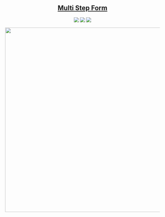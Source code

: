 <section align="center">
<h1><a href="https://iamdennshi.github.io/multi-step-form/">Multi Step Form</a></h1>
<p><a href="https://react.dev/"><img src="https://img.shields.io/badge/React-php.svg?style=flat-square&logo=react&logoColor=61DAFB&color=333&longCache=true"/><a href="https://tailwindcss.com/"></a> <a href="https://tailwindcss.com/"><img src="https://img.shields.io/badge/Tailwind%20CSS-php.svg?style=flat-square&logo=tailwindcss&logoColor=06B6D4&color=333&longCache=true"/></a> <a href="https://react-hook-form.com/"><img src="https://img.shields.io/badge/React%20Hook%20Form-php.svg?style=flat-square&logo=reacthookform&logoColor=EC5990&color=333&longCache=true"/></a></p>
<img style="width:600px;" src="https://github.com/iamdennshi/multi-step-form/assets/89966869/22779cfa-f159-4a51-a733-7608d23b697c">
</section>
